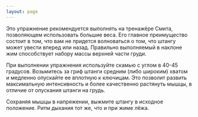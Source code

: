 ```yaml
---
layout: page
---
```

Это упражнение рекомендуется выполнять на тренажёре Смита, позволяющем использовать большие веса. Его главное преимущество состоит в том, что вам не придется волноваться о том, что штангу может увести вперед или назад. Правильно выполняемый в наклоне жим способствует набору массы верхней части груди.

При выполнении упражнения используйте скамью с углом в 40-45 градусов. Возьмитесь за гриф штанги средним (либо широким) хватом и медленно опускайте ее вплотную к ключицам. Это позволит развить максимальную интенсивность и более качественно растянуть мышцы, в отличие от опускания штанги на грудь.

Сохраняя мышцы в напряжении, выжмите штангу в исходное положение. Ритм дыхания тот же, что и при жиме лёжа.